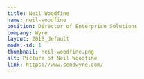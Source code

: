 ```yaml
---
title: Neil Woodfine
name: neil-woodfine
position: Director of Enterprise Solutions
company: Wyre
layout: 2018_default
modal-id: 1
thumbnail: neil-woodfine.png
alt: Picture of Neil Woodfine
link: https://www.sendwyre.com/
---
```


